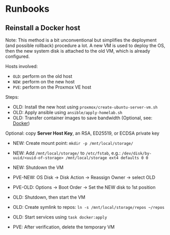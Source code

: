 # Runbooks

## Reinstall a Docker host

Note: This method is a bit unconventional but simplifies the deployment (and possible rollback) procedure a lot.
A new VM is used to deploy the OS, then the new system disk is attached to the old VM, which is already configured.

Hosts involved:
- `OLD`: perform on the old host
- `NEW`: perform on the new host
- `PVE`: perform on the Proxmox VE host

Steps:

- OLD: Install the new host using `proxmox/create-ubuntu-server-vm.sh`
- OLD: Apply ansible using `ansible/apply-homelab.sh`
- OLD: Transfer container images to save bandwidth (Optional, see: [Docker](docker))

Optional: copy **Server Host Key**, an RSA, ED25519, or ECDSA private key

- NEW: Create mount point: `mkdir -p /mnt/local/storage/`
- NEW: Add `/mnt/local/storage/` to `/etc/fstab`, e.g.: `/dev/disk/by-uuid/<uuid-of-storage> /mnt/local/storage ext4 defaults 0 0`
- NEW: Shutdown the VM

- PVE-NEW: OS Disk -> Disk Action -> Reassign Owner -> select OLD
- PVE-OLD: Options -> Boot Order -> Set the NEW disk to 1st position

- OLD: Shutdown, then start the VM

- OLD: Create symlink to repos: `ln -s /mnt/local/storage/repos ~/repos`
- OLD: Start services using `task docker:apply`

- PVE: After verification, delete the temporary VM
